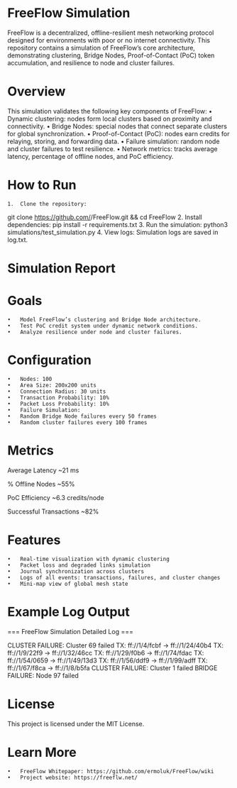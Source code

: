 # FreeFlow Simulation

FreeFlow is a decentralized, offline-resilient mesh networking protocol designed for environments with poor or no internet connectivity. This repository contains a simulation of FreeFlow’s core architecture, demonstrating clustering, Bridge Nodes, Proof-of-Contact (PoC) token accumulation, and resilience to node and cluster failures.

# Overview

This simulation validates the following key components of FreeFlow:
	•	Dynamic clustering: nodes form local clusters based on proximity and connectivity.
	•	Bridge Nodes: special nodes that connect separate clusters for global synchronization.
	•	Proof-of-Contact (PoC): nodes earn credits for relaying, storing, and forwarding data.
	•	Failure simulation: random node and cluster failures to test resilience.
	•	Network metrics: tracks average latency, percentage of offline nodes, and PoC efficiency.

# How to Run
	1.	Clone the repository:
git clone https://github.com/<your-username>/FreeFlow.git && cd FreeFlow
	2.	Install dependencies:
pip install -r requirements.txt
	3.	Run the simulation:
python3 simulations/test_simulation.py
	4.	View logs:
Simulation logs are saved in log.txt.

# Simulation Report

# Goals
	•	Model FreeFlow’s clustering and Bridge Node architecture.
	•	Test PoC credit system under dynamic network conditions.
	•	Analyze resilience under node and cluster failures.

# Configuration
	•	Nodes: 100
	•	Area Size: 200x200 units
	•	Connection Radius: 30 units
	•	Transaction Probability: 10%
	•	Packet Loss Probability: 10%
	•	Failure Simulation:
	•	Random Bridge Node failures every 50 frames
	•	Random cluster failures every 100 frames

# Metrics

Average Latency ~21 ms

% Offline Nodes ~55%

PoC Efficiency ~6.3 credits/node

Successful Transactions ~82%


# Features
	•	Real-time visualization with dynamic clustering
	•	Packet loss and degraded links simulation
	•	Journal synchronization across clusters
	•	Logs of all events: transactions, failures, and cluster changes
	•	Mini-map view of global mesh state


# Example Log Output

=== FreeFlow Simulation Detailed Log ===

CLUSTER FAILURE: Cluster 69 failed
TX: ff://1/4/fcbf → ff://1/24/40b4
TX: ff://1/9/22f9 → ff://1/32/46cc
TX: ff://1/29/f0b6 → ff://1/74/fdac
TX: ff://1/54/0659 → ff://1/49/13d3
TX: ff://1/56/ddf9 → ff://1/99/adff
TX: ff://1/67/f8ca → ff://1/8/b5fa
CLUSTER FAILURE: Cluster 1 failed
BRIDGE FAILURE: Node 97 failed

# License
This project is licensed under the MIT License.

# Learn More
	•	FreeFlow Whitepaper: https://github.com/ermoluk/FreeFlow/wiki
	•	Project website: https://freeflw.net/